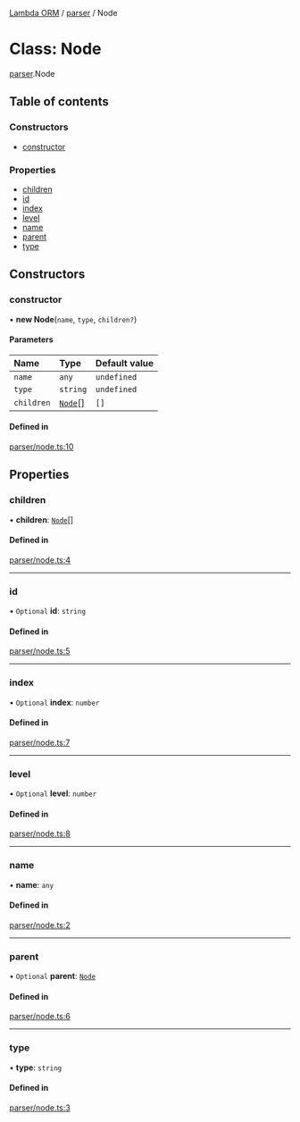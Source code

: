 [Lambda ORM](../README.md) / [parser](../modules/parser.md) / Node

# Class: Node

[parser](../modules/parser.md).Node

## Table of contents

### Constructors

- [constructor](parser.Node.md#constructor)

### Properties

- [children](parser.Node.md#children)
- [id](parser.Node.md#id)
- [index](parser.Node.md#index)
- [level](parser.Node.md#level)
- [name](parser.Node.md#name)
- [parent](parser.Node.md#parent)
- [type](parser.Node.md#type)

## Constructors

### constructor

• **new Node**(`name`, `type`, `children?`)

#### Parameters

| Name | Type | Default value |
| :------ | :------ | :------ |
| `name` | `any` | `undefined` |
| `type` | `string` | `undefined` |
| `children` | [`Node`](parser.Node.md)[] | `[]` |

#### Defined in

[parser/node.ts:10](https://github.com/FlavioLionelRita/lambda-orm/blob/5fe00b8/src/orm/parser/node.ts#L10)

## Properties

### children

• **children**: [`Node`](parser.Node.md)[]

#### Defined in

[parser/node.ts:4](https://github.com/FlavioLionelRita/lambda-orm/blob/5fe00b8/src/orm/parser/node.ts#L4)

___

### id

• `Optional` **id**: `string`

#### Defined in

[parser/node.ts:5](https://github.com/FlavioLionelRita/lambda-orm/blob/5fe00b8/src/orm/parser/node.ts#L5)

___

### index

• `Optional` **index**: `number`

#### Defined in

[parser/node.ts:7](https://github.com/FlavioLionelRita/lambda-orm/blob/5fe00b8/src/orm/parser/node.ts#L7)

___

### level

• `Optional` **level**: `number`

#### Defined in

[parser/node.ts:8](https://github.com/FlavioLionelRita/lambda-orm/blob/5fe00b8/src/orm/parser/node.ts#L8)

___

### name

• **name**: `any`

#### Defined in

[parser/node.ts:2](https://github.com/FlavioLionelRita/lambda-orm/blob/5fe00b8/src/orm/parser/node.ts#L2)

___

### parent

• `Optional` **parent**: [`Node`](parser.Node.md)

#### Defined in

[parser/node.ts:6](https://github.com/FlavioLionelRita/lambda-orm/blob/5fe00b8/src/orm/parser/node.ts#L6)

___

### type

• **type**: `string`

#### Defined in

[parser/node.ts:3](https://github.com/FlavioLionelRita/lambda-orm/blob/5fe00b8/src/orm/parser/node.ts#L3)
